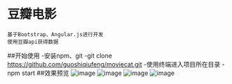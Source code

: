 # 豆瓣电影
	基于Bootstrap、Angular.js进行开发
	使用豆瓣api获得数据

##开始使用
    -安装npm、git
    -git clone https://github.com/guoshiqiufeng/moviecat.git
    -使用终端进入项目所在目录
    -npm start
##效果预览
![image](http://lovefoods.top/static/images/moviecat/001.png)
![image](http://lovefoods.top/static/images/moviecat/002.png)
![image](http://lovefoods.top/static/images/moviecat/003.png)
![image](http://lovefoods.top/static/images/moviecat/004.png)
